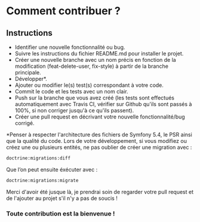 # Comment contribuer ?

## Instructions

- Identifier une nouvelle fonctionnalité ou bug.
- Suivre les instructions du fichier README.md pour installer le projet.
- Créer une nouvelle branche avec un nom précis en fonction de la modification (feat-delete-user, fix-style) à partir de la branche principale.
- Développer*.
- Ajouter ou modifier le(s) test(s) correspondant à votre code.
- Commit le code et les tests avec un nom clair.
- Push sur la branche que vous avez créé (les tests sont effectués automatiquement avec Travis CI, vérifier sur Github qu'ils sont passés à 100%, si non corriger jusqu'à ce qu'ils passent).
- Créer une pull request en décrivant votre nouvelle fonctionnalité/bug corrigé.

*Penser à respecter l'architecture des fichiers de Symfony 5.4, le PSR ainsi que la qualité du code.
Lors de votre développement, si vous modifiez ou créez une ou plusieurs entités, ne pas oublier de créer une migration avec :

```bash
doctrine:migrations:diff
```

Que l’on peut ensuite éxécuter avec :

```bash
doctrine:migrations:migrate
```

Merci d'avoir été jusque là, je prendrai soin de regarder votre pull request et de l'ajouter au projet s'il n'y a pas de soucis !

### Toute contribution est la bienvenue !
